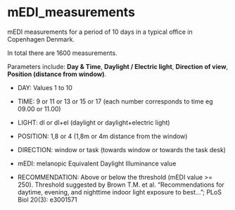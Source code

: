 # mEDI_measurements
mEDI measurements for a period of 10 days in a typical office in Copenhagen Denmark. 

In total there are 1600 measurements.

Parameters include: **Day &amp; Time**, **Daylight / Electric light**, **Direction of view**, **Position (distance from window)**.

- DAY: Values 1 to 10

- TIME: 9 or 11 or 13 or 15 or 17 (each number corresponds to time eg 09.00 or 11.00)

- LIGHT: dl or dl+el (daylight or daylight+electric light)

- POSITION: 1,8 or 4 (1,8m or 4m distance from the window)

- DIRECTION: window or task (towards window or towards the task desk)

- mEDI: melanopic Equivalent Daylight Illuminance value

- RECOMMENDATION: Above or below the threshold (mEDI value >= 250). Threshold suggested by Brown T.M. et al. “Recommendations for daytime, evening, and nighttime indoor light exposure to best...”; PLoS Biol 20(3): e3001571



